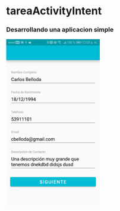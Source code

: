 # tareaActivityIntent

<h3>Desarrollando una aplicacion simple </h3>

<img width="50%" src="https://raw.githubusercontent.com/cbelloda/tareaActivityIntent/master/Screenshot_20190218-000312.jpg"/>


